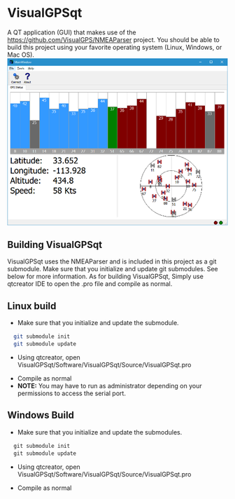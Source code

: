 # VisualGPSqt
A QT application (GUI) that makes use of the https://github.com/VisualGPS/NMEAParser project. You should be able to build this project using your favorite operating system (Linux, Windows, or Mac OS).
![Qt Project making use of the NMEAParser.](./img/ss.png)

## Building VisualGPSqt

VisualGPSqt uses the NMEAParser and is included in this project as a git submodule. Make sure that you initialize and update git submodules. See below for more information. As for building VisualGPSqt, Simply use qtcreator IDE to open the .pro file and compile as normal. 

## Linux build
 * Make sure that you initialize and update the submodule.
 ```bash
   git submodule init
   git submodule update
 ```
 * Using qtcreator, open VisualGPSqt/Software/VisualGPSqt/Source/VisualGPSqt.pro
 - Compile as normal
 - **NOTE:** You may have to run as administrator depending on your permissions to access the serial port.

 ## Windows Build
  * Make sure that you initialize and update the submodules.
 ```bat
   git submodule init
   git submodule update
 ```
 * Using qtcreator, open VisualGPSqt/Software/VisualGPSqt/Source/VisualGPSqt.pro
 - Compile as normal
